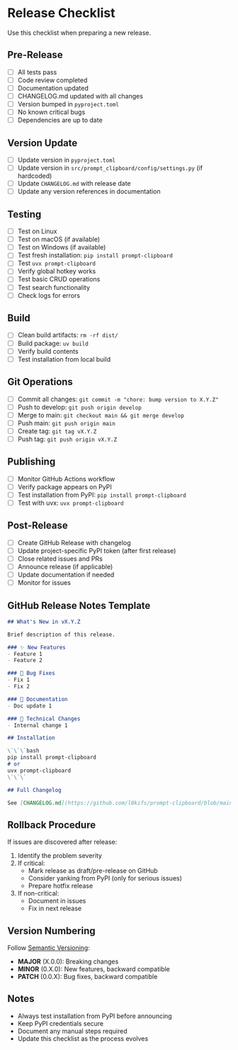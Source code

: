 # Release Checklist

Use this checklist when preparing a new release.

## Pre-Release

- [ ] All tests pass
- [ ] Code review completed
- [ ] Documentation updated
- [ ] CHANGELOG.md updated with all changes
- [ ] Version bumped in `pyproject.toml`
- [ ] No known critical bugs
- [ ] Dependencies are up to date

## Version Update

- [ ] Update version in `pyproject.toml`
- [ ] Update version in `src/prompt_clipboard/config/settings.py` (if hardcoded)
- [ ] Update `CHANGELOG.md` with release date
- [ ] Update any version references in documentation

## Testing

- [ ] Test on Linux
- [ ] Test on macOS (if available)
- [ ] Test on Windows (if available)
- [ ] Test fresh installation: `pip install prompt-clipboard`
- [ ] Test `uvx prompt-clipboard`
- [ ] Verify global hotkey works
- [ ] Test basic CRUD operations
- [ ] Test search functionality
- [ ] Check logs for errors

## Build

- [ ] Clean build artifacts: `rm -rf dist/`
- [ ] Build package: `uv build`
- [ ] Verify build contents
- [ ] Test installation from local build

## Git Operations

- [ ] Commit all changes: `git commit -m "chore: bump version to X.Y.Z"`
- [ ] Push to develop: `git push origin develop`
- [ ] Merge to main: `git checkout main && git merge develop`
- [ ] Push main: `git push origin main`
- [ ] Create tag: `git tag vX.Y.Z`
- [ ] Push tag: `git push origin vX.Y.Z`

## Publishing

- [ ] Monitor GitHub Actions workflow
- [ ] Verify package appears on PyPI
- [ ] Test installation from PyPI: `pip install prompt-clipboard`
- [ ] Test with uvx: `uvx prompt-clipboard`

## Post-Release

- [ ] Create GitHub Release with changelog
- [ ] Update project-specific PyPI token (after first release)
- [ ] Close related issues and PRs
- [ ] Announce release (if applicable)
- [ ] Update documentation if needed
- [ ] Monitor for issues

## GitHub Release Notes Template

```markdown
## What's New in vX.Y.Z

Brief description of this release.

### ✨ New Features
- Feature 1
- Feature 2

### 🐛 Bug Fixes
- Fix 1
- Fix 2

### 📝 Documentation
- Doc update 1

### 🔧 Technical Changes
- Internal change 1

## Installation

\`\`\`bash
pip install prompt-clipboard
# or
uvx prompt-clipboard
\`\`\`

## Full Changelog

See [CHANGELOG.md](https://github.com/l0kifs/prompt-clipboard/blob/main/CHANGELOG.md) for complete details.
```

## Rollback Procedure

If issues are discovered after release:

1. Identify the problem severity
2. If critical:
   - Mark release as draft/pre-release on GitHub
   - Consider yanking from PyPI (only for serious issues)
   - Prepare hotfix release
3. If non-critical:
   - Document in issues
   - Fix in next release

## Version Numbering

Follow [Semantic Versioning](https://semver.org/):

- **MAJOR** (X.0.0): Breaking changes
- **MINOR** (0.X.0): New features, backward compatible
- **PATCH** (0.0.X): Bug fixes, backward compatible

## Notes

- Always test installation from PyPI before announcing
- Keep PyPI credentials secure
- Document any manual steps required
- Update this checklist as the process evolves
